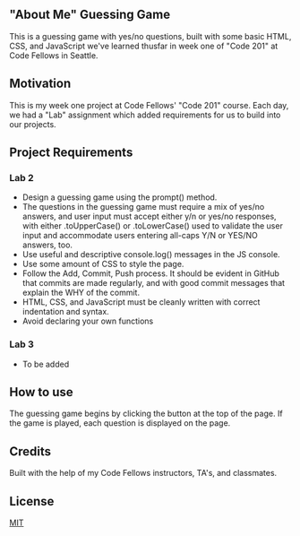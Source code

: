 ## "About Me" Guessing Game

This is a guessing game with yes/no questions, built with some basic HTML, CSS, and JavaScript we've learned thusfar in week one of "Code 201" at Code Fellows in Seattle. 

## Motivation 

This is my week one project at Code Fellows' "Code 201" course. Each day, we had a "Lab" assignment which added requirements for us to build into our projects. 

## Project Requirements

### Lab 2
* Design a guessing game using the prompt() method.
* The questions in the guessing game must require a mix of yes/no answers, and user input must accept either y/n or yes/no responses, with either .toUpperCase() or .toLowerCase() used to validate the user input and accommodate users entering all-caps Y/N or YES/NO answers, too.
* Use useful and descriptive console.log() messages in the JS console. 
* Use some amount of CSS to style the page.
* Follow the Add, Commit, Push process. It should be evident in GitHub that commits are made regularly, and with good commit messages that explain the WHY of the commit.
* HTML, CSS, and JavaScript must be cleanly written with correct indentation and syntax.
* Avoid declaring your own functions

### Lab 3

* To be added

## How to use

The guessing game begins by clicking the button at the top of the page. If the game is played, each question is displayed on the page.

## Credits

Built with the help of my Code Fellows instructors, TA's, and classmates. 

## License

[MIT](https://choosealicense.com/licenses/mit/)
